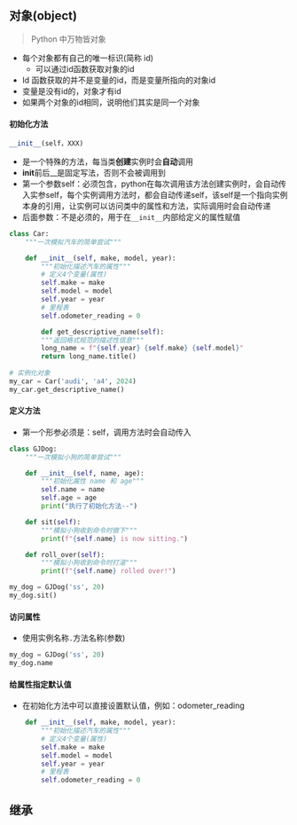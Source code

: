 ## 对象(object)

> Python 中万物皆对象

* 每个对象都有自己的唯一标识(简称 id)
  * 可以通过id函数获取对象的id
* Id 函数获取的并不是变量的id，而是变量所指向的对象id
* 变量是没有id的，对象才有id
* 如果两个对象的id相同，说明他们其实是同一个对象

 #### 初始化方法

```python
__init__(self，XXX)
```

* 是一个特殊的方法，每当类**创建**实例时会**自动**调用
* **init**前后__是固定写法，否则不会被调用到
* 第一个参数self：必须包含，python在每次调用该方法创建实例时，会自动传入实参self，每个实例调用方法时，都会自动传递self，该self是一个指向实例本身的引用，让实例可以访问类中的属性和方法，实际调用时会自动传递
* 后面参数：不是必须的，用于在`__init__`内部给定义的属性赋值

```python
class Car:
    """一次模拟汽车的简单尝试"""

    def __init__(self, make, model, year):
        """初始化描述汽车的属性"""
        # 定义4个变量(属性)
        self.make = make
        self.model = model
        self.year = year
        # 里程表
        self.odometer_reading = 0

		def get_descriptive_name(self):
        """返回格式规范的描述性信息"""
        long_name = f"{self.year} {self.make} {self.model}"
        return long_name.title()
        
# 实例化对象
my_car = Car('audi', 'a4', 2024)
my_car.get_descriptive_name()
```

#### 定义方法

* 第一个形参必须是：self，调用方法时会自动传入

```python
class GJDog:
    """一次模拟小狗的简单尝试"""

    def __init__(self, name, age):
        """初始化属性 name 和 age"""
        self.name = name
        self.age = age
        print("执行了初始化方法--")

    def sit(self):
        """模拟小狗收到命令时做下"""
        print(f"{self.name} is now sitting.")

    def roll_over(self):
        """模拟小狗收到命令时打滚"""
        print(f"{self.name} rolled over!")

my_dog = GJDog('ss', 20)
my_dog.sit()
```

#### 访问属性

* 使用实例名称`.`方法名称(参数)

```python
my_dog = GJDog('ss', 20)
my_dog.name
```

#### 给属性指定默认值

* 在初始化方法中可以直接设置默认值，例如：odometer_reading

```python
    def __init__(self, make, model, year):
        """初始化描述汽车的属性"""
        # 定义4个变量(属性)
        self.make = make
        self.model = model
        self.year = year
        # 里程表
        self.odometer_reading = 0
```

## 继承





